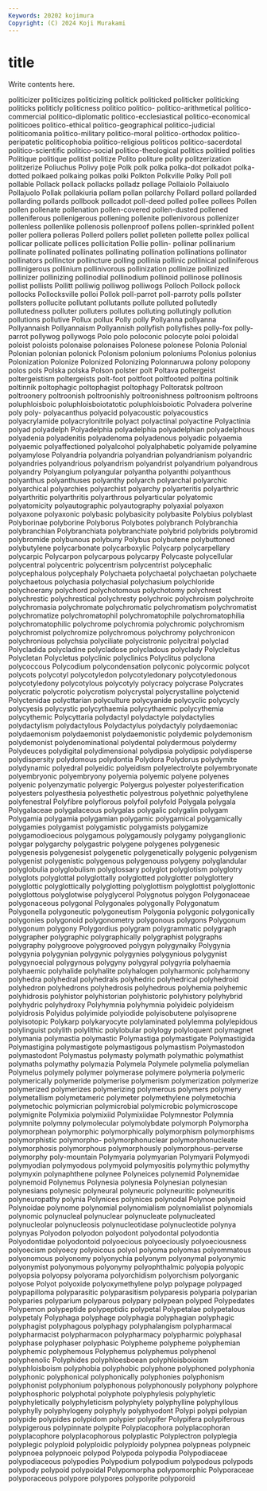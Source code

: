 ```yaml
---
Keywords: 20202 kojimura
Copyright: (C) 2024 Koji Murakami
---
```


# title

Write contents here.



politicizer politicizes politicizing politick politicked
politicker politicking politicks politicly politicness politico politico- politico-arithmetical politico-commercial politico-diplomatic
politico-ecclesiastical politico-economical politicoes politico-ethical politico-geographical politico-judicial politicomania politico-military politico-moral politico-orthodox
politico-peripatetic politicophobia politico-religious politicos politico-sacerdotal politico-scientific politico-social politico-theological politics politied
polities Politique politique politist politize Polito politure polity politzerization politzerize
Poliuchus Polivy polje Polk polk polka polka-dot polkadot polka-dotted polkaed
polkaing polkas polki Polkton Polkville Polky Poll poll pollable Pollack
pollack pollacks polladz pollage Pollaiolo Pollaiuolo Pollajuolo Pollak pollakiuria pollam
pollan pollarchy Pollard pollard pollarded pollarding pollards pollbook pollcadot poll-deed
polled pollee pollees Pollen pollen pollenate pollenation pollen-covered pollen-dusted pollened
polleniferous pollenigerous pollening pollenite pollenivorous pollenizer pollenless pollenlike pollenosis pollenproof
pollens pollen-sprinkled pollent poller pollera polleras Pollerd pollers pollet polleten
pollette pollex pollical pollicar pollicate pollices pollicitation Pollie pollin- pollinar
pollinarium pollinate pollinated pollinates pollinating pollination pollinations pollinator pollinators pollinctor
pollincture polling pollinia pollinic pollinical polliniferous pollinigerous pollinium pollinivorous pollinization
pollinize pollinized pollinizer pollinizing pollinodial pollinodium pollinoid pollinose pollinosis pollist
pollists Pollitt polliwig polliwog polliwogs Polloch Pollock pollock pollocks Pollocksville
polloi Pollok poll-parrot poll-parroty polls pollster pollsters pollucite pollutant pollutants
pollute polluted pollutedly pollutedness polluter polluters pollutes polluting pollutingly pollution
pollutions pollutive Pollux pollux Polly polly Pollyanna pollyanna Pollyannaish Pollyannaism
Pollyannish pollyfish pollyfishes polly-fox polly-parrot pollywog pollywogs Polo polo poloconic
polocyte poloi poloidal poloist poloists polonaise polonaises Polonese polonese Polonia
Polonial Polonian polonian polonick Polonism polonium poloniums Polonius polonius Polonization
Polonize Polonized Polonizing Polonnaruwa polony polopony polos pols Polska polska
Polson polster polt Poltava poltergeist poltergeistism poltergeists polt-foot poltfoot poltfooted
poltina poltinik poltinnik poltophagic poltophagist poltophagy Poltoratsk poltroon poltroonery poltroonish
poltroonishly poltroonishness poltroonism poltroons poluphloisboic poluphloisboiotatotic poluphloisboiotic Polvadera polverine poly
poly- polyacanthus polyacid polyacoustic polyacoustics polyacrylamide polyacrylonitrile polyact polyactinal polyactine
Polyactinia polyad polyadelph Polyadelphia polyadelphia polyadelphian polyadelphous polyadenia polyadenitis polyadenoma
polyadenous polyadic polyaemia polyaemic polyaffectioned polyalcohol polyalphabetic polyamide polyamine polyamylose
Polyandria polyandria polyandrian polyandrianism polyandric polyandries polyandrious polyandrism polyandrist polyandrium
polyandrous polyandry Polyangium polyangular polyantha polyanthi polyanthous polyanthus polyanthuses polyanthy
polyarch polyarchal polyarchic polyarchical polyarchies polyarchist polyarchy polyarteritis polyarthric polyarthritic
polyarthritis polyarthrous polyarticular polyatomic polyatomicity polyautographic polyautography polyaxial polyaxon polyaxone
polyaxonic polybasic polybasicity polybasite Polybius polyblast Polyborinae polyborine Polyborus Polybotes
polybranch Polybranchia polybranchian Polybranchiata polybranchiate polybrid polybrids polybromid polybromide polybunous
polybuny Polybus polybutene polybuttoned polybutylene polycarbonate polycarboxylic Polycarp polycarpellary polycarpic
Polycarpon polycarpous polycarpy Polycaste polycellular polycentral polycentric polycentrism polycentrist polycephalic
polycephalous polycephaly Polychaeta polychaetal polychaetan polychaete polychaetous polychasia polychasial polychasium
polychloride polychoerany polychord polychotomous polychotomy polychrest polychrestic polychrestical polychresty polychroic
polychroism polychroite polychromasia polychromate polychromatic polychromatism polychromatist polychromatize polychromatophil polychromatophile
polychromatophilia polychromatophilic polychrome polychromia polychromic polychromism polychromist polychromize polychromous polychromy
polychronicon polychronious polychsia polyciliate polycistronic polycitral polyclad Polycladida polycladine polycladose
polycladous polyclady Polycleitus Polycletan Polycletus polyclinic polyclinics Polyclitus polyclona polycoccous
Polycodium polycondensation polyconic polycormic polycot polycots polycotyl polycotyledon polycotyledonary polycotyledonous
polycotyledony polycotylous polycotyly polycracy polycrase Polycrates polycratic polycrotic polycrotism polycrystal
polycrystalline polyctenid Polyctenidae polycttarian polyculture polycyanide polycyclic polycycly polycyesis polycystic
polycythaemia polycythaemic polycythemia polycythemic Polycyttaria polydactyl polydactyle polydactylies polydactylism polydactylous
Polydactylus polydactyly polydaemoniac polydaemonism polydaemonist polydaemonistic polydemic polydemonism polydemonist polydenominational
polydental polydermous polydermy Polydeuces polydigital polydimensional polydipsia polydipsic polydisperse polydispersity
polydomous polydontia Polydora Polydorus polydymite polydynamic polyedral polyeidic polyeidism polyelectrolyte
polyembryonate polyembryonic polyembryony polyemia polyemic polyene polyenes polyenic polyenzymatic polyergic
Polyergus polyester polyesterification polyesters polyesthesia polyesthetic polyestrous polyethnic polyethylene polyfenestral
Polyfibre polyflorous polyfoil polyfold Polygala polygala Polygalaceae polygalaceous polygalas polygalic
polygalin polygam Polygamia polygamia polygamian polygamic polygamical polygamically polygamies polygamist
polygamistic polygamists polygamize polygamodioecious polygamous polygamously polygamy polyganglionic polygar polygarchy
polygastric polygene polygenes polygenesic polygenesis polygenesist polygenetic polygenetically polygenic polygenism
polygenist polygenistic polygenous polygenouss polygeny polyglandular polyglobulia polyglobulism polyglossary polyglot
polyglotism polyglotry polyglots polyglottal polyglottally polyglotted polyglotter polyglottery polyglottic polyglottically
polyglotting polyglottism polyglottist polyglottonic polyglottous polyglotwise polyglycerol Polygnotus polygon Polygonaceae
polygonaceous polygonal Polygonales polygonally Polygonatum Polygonella polygoneutic polygoneutism Polygonia polygonic
polygonically polygonies polygonoid polygonometry polygonous polygons Polygonum polygonum polygony Polygordius
polygram polygrammatic polygraph polygrapher polygraphic polygraphically polygraphist polygraphs polygraphy polygroove
polygrooved polygyn polygynaiky Polygynia polygynia polygynian polygynic polygynies polygynious polygynist
polygynoecial polygynous polygyny polygyral polygyria polyhaemia polyhaemic polyhalide polyhalite polyhalogen
polyharmonic polyharmony polyhedra polyhedral polyhedrals polyhedric polyhedrical polyhedroid polyhedron polyhedrons
polyhedrosis polyhedrous polyhemia polyhemic polyhidrosis polyhistor polyhistorian polyhistoric polyhistory polyhybrid
polyhydric polyhydroxy Polyhymnia polyhymnia polyideic polyideism polyidrosis Polyidus polyimide polyiodide
polyisobutene polyisoprene polyisotopic Polykarp polykaryocyte polylaminated polylemma polylepidous polylinguist polylith
polylithic polylobular polylogy polyloquent polymagnet polymania polymastia polymastic Polymastiga polymastigate
Polymastigida Polymastigina polymastigote polymastigous polymastism Polymastodon polymastodont Polymastus polymasty polymath
polymathic polymathist polymaths polymathy polymazia Polymela Polymele polymelia polymelian Polymelus
polymely polymer polymerase polymere polymeria polymeric polymerically polymeride polymerise polymerism
polymerization polymerize polymerized polymerizes polymerizing polymerous polymers polymery polymetallism polymetameric
polymeter polymethylene polymetochia polymetochic polymicrian polymicrobial polymicrobic polymicroscope polymignite Polymixia
polymixiid Polymixiidae Polymnestor Polymnia polymnite polymny polymolecular polymolybdate polymorph Polymorpha
polymorphean polymorphic polymorphically polymorphism polymorphisms polymorphistic polymorpho- polymorphonuclear polymorphonucleate polymorphosis
polymorphous polymorphously polymorphous-perverse polymorphy poly-mountain Polymyaria polymyarian Polymyarii Polymyodi polymyodian
polymyodous polymyoid polymyositis polymythic polymythy polymyxin polynaphthene polynee Polyneices polynemid
Polynemidae polynemoid Polynemus Polynesia polynesia Polynesian polynesian polynesians polynesic polyneural
polyneuric polyneuritic polyneuritis polyneuropathy polynia Polynices polynices polynodal Polynoe polynoid
Polynoidae polynome polynomial polynomialism polynomialist polynomials polynomic polynucleal polynuclear polynucleate
polynucleated polynucleolar polynucleosis polynucleotidase polynucleotide polynya polynyas Polyodon polyodon polyodont
polyodontal polyodontia Polyodontidae polyodontoid polyoecious polyoeciously polyoeciousness polyoecism polyoecy polyoicous
polyol polyoma polyomas polyommatous polyonomous polyonomy polyonychia polyonym polyonymal polyonymic
polyonymist polyonymous polyonymy polyophthalmic polyopia polyopic polyopsia polyopsy polyorama polyorchidism
polyorchism polyorganic polyose Polyot polyoxide polyoxymethylene polyp polypage polypaged polypapilloma
polyparasitic polyparasitism polyparesis polyparia polyparian polyparies polyparium polyparous polypary polypean
polyped Polypedates Polypemon polypeptide polypeptidic polypetal Polypetalae polypetalous polypetaly Polyphaga
polyphage polyphagia polyphagian polyphagic polyphagist polyphagous polyphagy polyphalangism polypharmacal polypharmacist
polypharmacon polypharmacy polypharmic polyphasal polyphase polyphaser polyphasic Polypheme polypheme polyphemian
polyphemic polyphemous Polyphemus polyphemus polyphenol polyphenolic Polyphides polyphloesboean polyphloisboioism polyphloisboism
polyphobia polyphobic polyphone polyphoned polyphonia polyphonic polyphonical polyphonically polyphonies polyphonism
polyphonist polyphonium polyphonous polyphonously polyphony polyphore polyphosphoric polyphotal polyphote polyphylesis
polyphyletic polyphyletically polyphyleticism polyphylety polyphylline polyphyllous polyphylly polyphylogeny polyphyly polyphyodont
Polypi polypi polypian polypide polypides polypidom polypier polypifer Polypifera polypiferous
polypigerous polypinnate polypite Polyplacophora polyplacophoran polyplacophore polyplacophorous polyplastic Polyplectron polyplegia
polyplegic polyploid polyploidic polyploidy polypnea polypneas polypneic polypnoea polypnoeic polypod
Polypoda polypodia Polypodiaceae polypodiaceous polypodies Polypodium polypodium polypodous polypods polypody
polypoid polypoidal Polypomorpha polypomorphic Polyporaceae polyporaceous polypore polypores polyporite polyporoid
